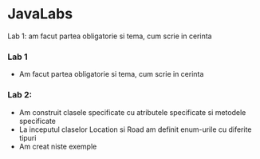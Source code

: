 # JavaLabs

Lab 1: am facut partea obligatorie si tema, cum scrie in cerinta

### Lab 1

* Am facut partea obligatorie si tema, cum scrie in cerinta


### Lab 2:
* Am construit clasele specificate cu atributele specificate si metodele specificate
* La inceputul claselor Location si Road am definit enum-urile cu diferite tipuri
* Am creat niste exemple
